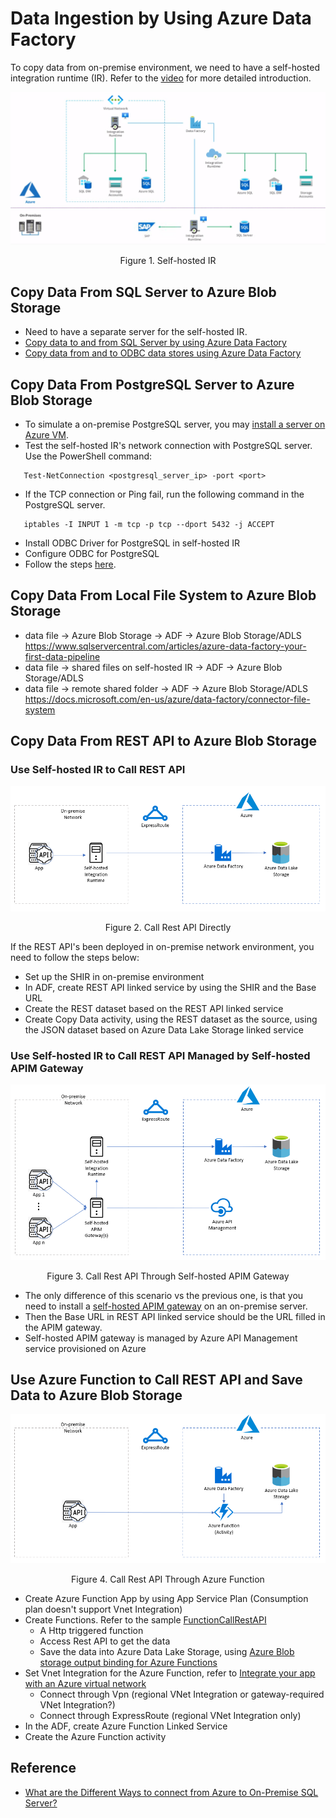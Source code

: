 # Data Ingestion by Using Azure Data Factory
To copy data from on-premise environment, we need to have a self-hosted integration runtime (IR). Refer to the [video](https://www.youtube.com/watch?v=weiHOeje-QA) for more detailed introduction.
<div style="align: center">
<img src="images/self-IR.PNG" alt="architecture">
</div>

<p style="text-align: center;">Figure 1. Self-hosted IR</p>

## Copy Data From SQL Server to Azure Blob Storage
* Need to have a separate server for the self-hosted IR.
* [Copy data to and from SQL Server by using Azure Data Factory](https://docs.microsoft.com/en-us/azure/data-factory/connector-sql-server)
* [Copy data from and to ODBC data stores using Azure Data Factory](https://docs.microsoft.com/en-us/azure/data-factory/connector-odbc)
## Copy Data From PostgreSQL Server to Azure Blob Storage
* To simulate a on-premise PostgreSQL server, you may [install a server on Azure VM](https://docs.microsoft.com/en-us/azure/virtual-machines/linux/postgresql-install). 
* Test the self-hosted IR's network connection with PostgreSQL server. Use the PowerShell command:
```
   Test-NetConnection <postgresql_server_ip> -port <port>
```
* If the TCP connection or Ping fail, run the following command in the PostgreSQL server.
```
   iptables -I INPUT 1 -m tcp -p tcp --dport 5432 -j ACCEPT
```
* Install ODBC Driver for PostgreSQL in self-hosted IR
* Configure ODBC for PostgreSQL
* Follow the steps [here](https://docs.microsoft.com/en-us/azure/data-factory/connector-postgresql).
## Copy Data From Local File System to Azure Blob Storage
* data file -> Azure Blob Storage -> ADF -> Azure Blob Storage/ADLS
https://www.sqlservercentral.com/articles/azure-data-factory-your-first-data-pipeline
* data file -> shared files on self-hosted IR -> ADF -> Azure Blob Storage/ADLS
* data file -> remote shared folder -> ADF -> Azure Blob Storage/ADLS
https://docs.microsoft.com/en-us/azure/data-factory/connector-file-system
## Copy Data From REST API to Azure Blob Storage
### Use Self-hosted IR to Call REST API
<div style="align: center">
<img src="images/RestAPI.PNG" alt="architecture">
</div>

<p style="text-align: center;">Figure 2. Call Rest API Directly</p>

If the REST API's been deployed in on-premise network environment, you need to follow the steps below:
* Set up the SHIR in on-premise environment
* In ADF, create REST API linked service by using the SHIR and the Base URL
* Create the REST dataset based on the REST API linked service
* Create Copy Data activity, using the REST dataset as the source, using the JSON dataset based on Azure Data Lake Storage linked service
### Use Self-hosted IR to Call REST API Managed by Self-hosted APIM Gateway
<div style="align: center">
<img src="images/RestAPIGateway.PNG" alt="architecture">
</div>

<p style="text-align: center;">Figure 3. Call Rest API Through Self-hosted APIM Gateway</p>

* The only difference of this scenario vs the previous one, is that you need to install a [self-hosted APIM gateway](https://docs.microsoft.com/en-us/azure/api-management/self-hosted-gateway-overview) on an on-premise server.
* Then the Base URL in REST API linked service should be the URL filled in the APIM gateway.
* Self-hosted APIM gateway is managed by Azure API Management service provisioned on Azure

## Use Azure Function to Call REST API and Save Data to Azure Blob Storage
<div style="align: center">
<img src="images/RestAPIFunction.PNG" alt="architecture">
</div>

<p style="text-align: center;">Figure 4. Call Rest API Through Azure Function</p>

* Create Azure Function App by using App Service Plan (Consumption plan doesn't support Vnet Integration) 
* Create Functions. Refer to the sample [FunctionCallRestAPI](https://github.com/gary918/AzureDataFactory/tree/main/FunctionCallRestAPI)
  * A Http triggered function
  * Access Rest API to get the data
  * Save the data into Azure Data Lake Storage, using [Azure Blob storage output binding for Azure Functions](https://docs.microsoft.com/en-us/azure/azure-functions/functions-bindings-storage-blob-output?tabs=java#http-trigger-using-outputbinding-java)
* Set Vnet Integration for the Azure Function, refer to [Integrate your app with an Azure virtual network](https://docs.microsoft.com/en-us/azure/app-service/web-sites-integrate-with-vnet)
  * Connect through Vpn (regional VNet Integration or gateway-required VNet Integration?)
  * Connect through ExpressRoute (regional VNet Integration only)
* In the ADF, create Azure Function Linked Service
* Create the Azure Function activity
## Reference
* [What are the Different Ways to connect from Azure to On-Premise SQL Server?](https://jeanpaul.cloud/2020/04/12/what-are-the-different-ways-to-connect-from-azure-to-on-premise-sql-server/)
